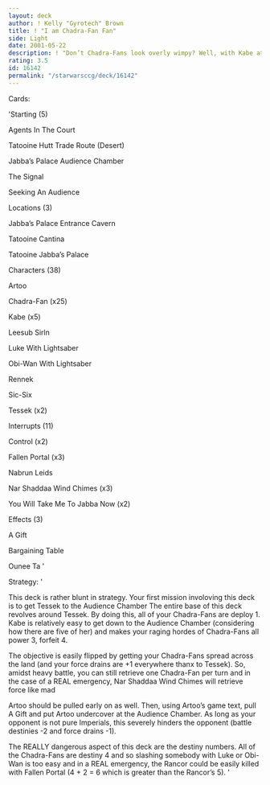 ```yaml
---
layout: deck
author: ! Kelly "Gyrotech" Brown
title: ! "I am Chadra-Fan Fan"
side: Light
date: 2001-05-22
description: ! "Don’t Chadra-Fans look overly wimpy? Well, with Kabe at the Audience Chamber and all them having destiny 4, this deck really eats the opponent alive"
rating: 3.5
id: 16142
permalink: "/starwarsccg/deck/16142"
---
```

Cards: 

'Starting (5)

Agents In The Court

Tatooine Hutt Trade Route (Desert)

Jabba’s Palace Audience Chamber

The Signal

Seeking An Audience


Locations (3)

Jabba’s Palace Entrance Cavern

Tatooine Cantina

Tatooine Jabba’s Palace


Characters (38)

Artoo

Chadra-Fan (x25)

Kabe (x5)

Leesub Sirln

Luke With Lightsaber

Obi-Wan With Lightsaber

Rennek

Sic-Six

Tessek (x2)


Interrupts (11)

Control (x2)

Fallen Portal (x3)

Nabrun Leids

Nar Shaddaa Wind Chimes (x3)

You Will Take Me To Jabba Now (x2)


Effects (3)

A Gift

Bargaining Table

Ounee Ta '

Strategy: '

This deck is rather blunt in strategy. Your first mission involoving this deck is to get Tessek to the Audience Chamber The entire base of this deck revolves around Tessek. By doing this, all of your Chadra-Fans are deploy 1. Kabe is relatively easy to get down to the Audience Chamber (considering how there are five of her) and makes your raging hordes of Chadra-Fans all power 3, forfeit 4.


The objective is easily flipped by getting your Chadra-Fans spread across the land (and your force drains are +1 everywhere thanx to Tessek). So, amidst heavy battle, you can still retrieve one Chadra-Fan per turn and in the case of a REAL emergency, Nar Shaddaa Wind Chimes will retrieve force like mad


Artoo should be pulled early on as well. Then, using Artoo’s game text, pull A Gift and put Artoo undercover at the Audience Chamber. As long as your opponent is not pure Imperials, this severely hinders the opponent (battle destinies -2 and force drains -1).


The REALLY dangerous aspect of this deck are the destiny numbers. All of the Chadra-Fans are destiny 4 and so slashing somebody with Luke or Obi-Wan is too easy and in a REAL emergency, the Rancor could be easily killed with Fallen Portal (4 + 2 = 6 which is greater than the Rancor’s 5). '
